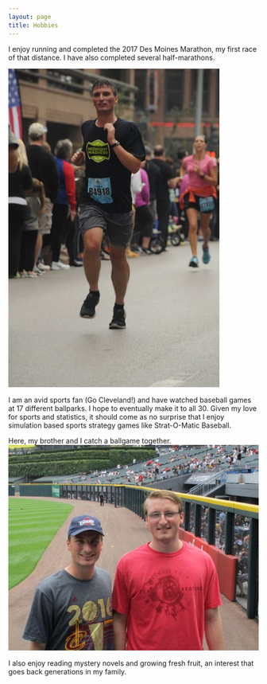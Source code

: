 ```yaml
---
layout: page
title: Hobbies
---
```


I enjoy running and completed the 2017 Des Moines Marathon, my first race of that distance. I have also completed several half-marathons. 

 ![alt text](img/race.jpg)


I am an avid sports fan (Go Cleveland!) and have watched baseball games at 17 different ballparks. I hope to eventually make it to all 30. Given my love for sports and statistics, it should come as no surprise that I enjoy simulation based sports strategy games like Strat-O-Matic Baseball.

Here, my brother and I catch a ballgame together. 
![alt text](img/game.jpg) 

I also enjoy reading mystery novels and growing fresh fruit, an interest that goes back generations in my family. 